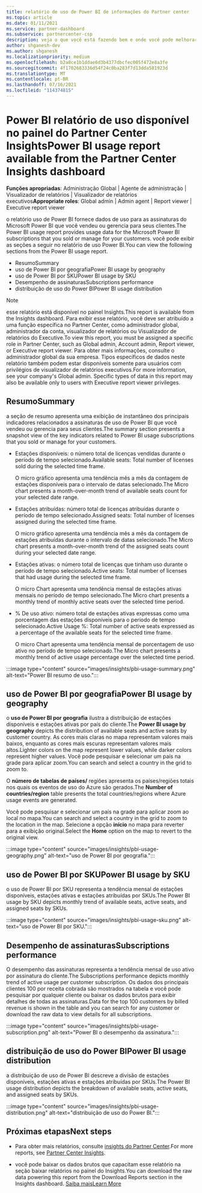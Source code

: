 ```yaml
---
title: relatório de uso de Power BI de informações do Partner center
ms.topic: article
ms.date: 01/11/2021
ms.service: partner-dashboard
ms.subservice: partnercenter-csp
description: veja o que você está fazendo bem e onde você pode melhorar a respeito do uso de Power BI assinaturas que você vende ou gerencia para seus clientes.
author: shganesh-dev
ms.author: shganesh
ms.localizationpriority: medium
ms.openlocfilehash: b2a8ce1b1ddae6d3b4377dbcfec005f472e8a3fe
ms.sourcegitcommit: 4f1702683336d54f24c0ba283f7d13dda581923d
ms.translationtype: MT
ms.contentlocale: pt-BR
ms.lasthandoff: 07/16/2021
ms.locfileid: "114374815"
---
```

# <a name="power-bi-usage-report-available-from-the-partner-center-insights-dashboard"></a><span data-ttu-id="c5920-103">Power BI relatório de uso disponível no painel do Partner Center Insights</span><span class="sxs-lookup"><span data-stu-id="c5920-103">Power BI usage report available from the Partner Center Insights dashboard</span></span>

<span data-ttu-id="c5920-104">**Funções apropriadas**: Administração Global | Agente de administração | Visualizador de relatórios | Visualizador de relatórios executivos</span><span class="sxs-lookup"><span data-stu-id="c5920-104">**Appropriate roles**: Global admin | Admin agent | Report viewer | Executive report viewer</span></span>

<span data-ttu-id="c5920-105">o relatório uso de Power BI fornece dados de uso para as assinaturas do Microsoft Power BI que você vendeu ou gerencia para seus clientes.</span><span class="sxs-lookup"><span data-stu-id="c5920-105">The Power BI usage report provides usage data for the Microsoft Power BI subscriptions that you sold or manage for your customers.</span></span> <span data-ttu-id="c5920-106">você pode exibir as seções a seguir no relatório de uso Power BI.</span><span class="sxs-lookup"><span data-stu-id="c5920-106">You can view the following sections from the Power BI usage report.</span></span>

- <span data-ttu-id="c5920-107">Resumo</span><span class="sxs-lookup"><span data-stu-id="c5920-107">Summary</span></span>
- <span data-ttu-id="c5920-108">uso de Power BI por geografia</span><span class="sxs-lookup"><span data-stu-id="c5920-108">Power BI usage by geography</span></span>
- <span data-ttu-id="c5920-109">uso de Power BI por SKU</span><span class="sxs-lookup"><span data-stu-id="c5920-109">Power BI usage by SKU</span></span>
- <span data-ttu-id="c5920-110">Desempenho de assinaturas</span><span class="sxs-lookup"><span data-stu-id="c5920-110">Subscriptions performance</span></span>
- <span data-ttu-id="c5920-111">distribuição de uso do Power BI</span><span class="sxs-lookup"><span data-stu-id="c5920-111">Power BI usage distribution</span></span>

 > [!NOTE]
 > <span data-ttu-id="c5920-112">esse relatório está disponível no painel Insights.</span><span class="sxs-lookup"><span data-stu-id="c5920-112">This report is available from the Insights dashboard.</span></span> <span data-ttu-id="c5920-113">Para exibir esse relatório, você deve ser atribuído a uma função específica no Partner Center, como administrador global, administrador da conta, visualizador de relatórios ou Visualizador de relatórios do Executive.</span><span class="sxs-lookup"><span data-stu-id="c5920-113">To view this report, you must be assigned a specific role in Partner Center, such as Global admin, Account admin, Report viewer, or Executive report viewer.</span></span> <span data-ttu-id="c5920-114">Para obter mais informações, consulte o administrador global da sua empresa. Tipos específicos de dados neste relatório também podem estar disponíveis somente para usuários com privilégios de visualizador de relatórios executivos.</span><span class="sxs-lookup"><span data-stu-id="c5920-114">For more information, see your company's Global admin. Specific types of data in this report may also be available only to users with Executive report viewer privileges.</span></span>

## <a name="summary"></a><span data-ttu-id="c5920-115">Resumo</span><span class="sxs-lookup"><span data-stu-id="c5920-115">Summary</span></span>

<span data-ttu-id="c5920-116">a seção de resumo apresenta uma exibição de instantâneo dos principais indicadores relacionados a assinaturas de uso de Power BI que você vendeu ou gerencia para seus clientes.</span><span class="sxs-lookup"><span data-stu-id="c5920-116">The summary section presents a snapshot view of the key indicators related to Power BI usage subscriptions that you sold or manage for your customers.</span></span> 

- <span data-ttu-id="c5920-117">Estações disponíveis: o número total de licenças vendidas durante o período de tempo selecionado.</span><span class="sxs-lookup"><span data-stu-id="c5920-117">Available seats: Total number of licenses sold during the selected time frame.</span></span>

   <span data-ttu-id="c5920-118">O micro gráfico apresenta uma tendência mês a mês da contagem de estações disponíveis para o intervalo de datas selecionado.</span><span class="sxs-lookup"><span data-stu-id="c5920-118">The Micro chart presents a month-over-month trend of available seats count for your selected date range.</span></span>

- <span data-ttu-id="c5920-119">Estações atribuídas: número total de licenças atribuídas durante o período de tempo selecionado.</span><span class="sxs-lookup"><span data-stu-id="c5920-119">Assigned seats: Total number of licenses assigned during the selected time frame.</span></span>

   <span data-ttu-id="c5920-120">O micro gráfico apresenta uma tendência mês a mês da contagem de estações atribuídas durante o intervalo de datas selecionado.</span><span class="sxs-lookup"><span data-stu-id="c5920-120">The Micro chart presents a month-over-month trend of the assigned seats count during your selected date range.</span></span>

- <span data-ttu-id="c5920-121">Estações ativas: o número total de licenças que tinham uso durante o período de tempo selecionado.</span><span class="sxs-lookup"><span data-stu-id="c5920-121">Active seats: Total number of licenses that had usage during the selected time frame.</span></span> 

   <span data-ttu-id="c5920-122">O micro Chart apresenta uma tendência mensal de estações ativas mensais no período de tempo selecionado.</span><span class="sxs-lookup"><span data-stu-id="c5920-122">The Micro chart presents a monthly trend of monthly active seats over the selected time period.</span></span>

- <span data-ttu-id="c5920-123">% De uso ativo: número total de estações ativas expressas como uma porcentagem das estações disponíveis para o período de tempo selecionado.</span><span class="sxs-lookup"><span data-stu-id="c5920-123">Active Usage %: Total number of active seats expressed as a percentage of the available seats for the selected time frame.</span></span> 

   <span data-ttu-id="c5920-124">O micro Chart apresenta uma tendência mensal de porcentagem de uso ativo no período de tempo selecionado.</span><span class="sxs-lookup"><span data-stu-id="c5920-124">The Micro chart presents a monthly trend of active usage percentage over the selected time period.</span></span>

:::image type="content" source="images/insights/pbi-usage-summary.png" alt-text="Power BI resumo de uso.":::

## <a name="power-bi-usage-by-geography"></a><span data-ttu-id="c5920-126">uso de Power BI por geografia</span><span class="sxs-lookup"><span data-stu-id="c5920-126">Power BI usage by geography</span></span>

<span data-ttu-id="c5920-127">o **uso de Power BI por geografia** ilustra a distribuição de estações disponíveis e estações ativas por país do cliente.</span><span class="sxs-lookup"><span data-stu-id="c5920-127">The **Power BI usage by geography** depicts the distribution of available seats and active seats by customer country.</span></span> <span data-ttu-id="c5920-128">As cores mais claras no mapa representam valores mais baixos, enquanto as cores mais escuras representam valores mais altos.</span><span class="sxs-lookup"><span data-stu-id="c5920-128">Lighter colors on the map represent lower values, while darker colors represent higher values.</span></span> <span data-ttu-id="c5920-129">Você pode pesquisar e selecionar um país na grade para aplicar zoom.</span><span class="sxs-lookup"><span data-stu-id="c5920-129">You can search and select a country in the grid to zoom to.</span></span>

<span data-ttu-id="c5920-130">O **número de tabelas de países/** regiões apresenta os países/regiões totais nos quais os eventos de uso do Azure são gerados.</span><span class="sxs-lookup"><span data-stu-id="c5920-130">The **Number of countries/region** table presents the total countries/regions where Azure usage events are generated.</span></span>

<span data-ttu-id="c5920-131">Você pode pesquisar e selecionar um país na grade para aplicar zoom ao local no mapa.</span><span class="sxs-lookup"><span data-stu-id="c5920-131">You can search and select a country in the grid to zoom to the location in the map.</span></span> <span data-ttu-id="c5920-132">Selecione a opção **início** no mapa para reverter para a exibição original.</span><span class="sxs-lookup"><span data-stu-id="c5920-132">Select the **Home** option on the map to revert to the original view.</span></span>

:::image type="content" source="images/insights/pbi-usage-geography.png" alt-text="uso de Power BI por geografia.":::

## <a name="power-bi-usage-by-sku"></a><span data-ttu-id="c5920-134">uso de Power BI por SKU</span><span class="sxs-lookup"><span data-stu-id="c5920-134">Power BI usage by SKU</span></span>

<span data-ttu-id="c5920-135">o uso de Power BI por SKU representa a tendência mensal de estações disponíveis, estações ativas e estações atribuídas por SKUs.</span><span class="sxs-lookup"><span data-stu-id="c5920-135">The Power BI usage by SKU depicts monthly trend of available seats, active seats, and assigned seats by SKUs.</span></span>

:::image type="content" source="images/insights/pbi-usage-sku.png" alt-text="uso de Power BI por SKU.":::

## <a name="subscriptions-performance"></a><span data-ttu-id="c5920-137">Desempenho de assinaturas</span><span class="sxs-lookup"><span data-stu-id="c5920-137">Subscriptions performance</span></span>

<span data-ttu-id="c5920-138">O desempenho das assinaturas representa a tendência mensal de uso ativo por assinatura do cliente.</span><span class="sxs-lookup"><span data-stu-id="c5920-138">The Subscriptions performance depicts monthly trend of active usage per customer subscription.</span></span> <span data-ttu-id="c5920-139">Os dados dos principais clientes 100 por receita cobrada são mostrados na tabela e você pode pesquisar por qualquer cliente ou baixar os dados brutos para exibir detalhes de todas as assinaturas.</span><span class="sxs-lookup"><span data-stu-id="c5920-139">Data for the top 100 customers by billed revenue is shown in the table and you can search for any customer or download the raw data to view details for all subscriptions.</span></span>

:::image type="content" source="images/insights/pbi-usage-subscription.png" alt-text="Power BI o desempenho da assinatura.":::

## <a name="power-bi-usage-distribution"></a><span data-ttu-id="c5920-141">distribuição de uso do Power BI</span><span class="sxs-lookup"><span data-stu-id="c5920-141">Power BI usage distribution</span></span>

<span data-ttu-id="c5920-142">a distribuição de uso de Power BI descreve a divisão de estações disponíveis, estações ativas e estações atribuídas por SKUs.</span><span class="sxs-lookup"><span data-stu-id="c5920-142">The Power BI usage distribution depicts the breakdown of available seats, active seats, and assigned seats by SKUs.</span></span>

:::image type="content" source="images/insights/pbi-usage-distribution.png" alt-text="distribuição de uso do Power BI.":::

## <a name="next-steps"></a><span data-ttu-id="c5920-144">Próximas etapas</span><span class="sxs-lookup"><span data-stu-id="c5920-144">Next steps</span></span>

- <span data-ttu-id="c5920-145">Para obter mais relatórios, consulte [insights do Partner Center](partner-center-insights.md).</span><span class="sxs-lookup"><span data-stu-id="c5920-145">For more reports, see [Partner Center Insights](partner-center-insights.md).</span></span>

- <span data-ttu-id="c5920-146">você pode baixar os dados brutos que capacitam esse relatório na seção baixar relatórios no painel do Insights.</span><span class="sxs-lookup"><span data-stu-id="c5920-146">You can download the raw data powering this report from the Download Reports section in the Insights dashboard.</span></span> [<span data-ttu-id="c5920-147">Saiba mais</span><span class="sxs-lookup"><span data-stu-id="c5920-147">Learn More</span></span>](insights-download-reports.md) 
